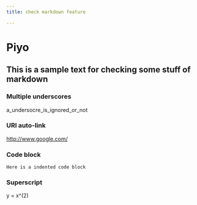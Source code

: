 ```yaml
---
title: check markdown feature

---
```


# Piyo

## This is a sample text for checking some stuff of markdown

### Multiple underscores

a_undersocre_is_ignored_or_not

### URI auto-link

http://www.google.com/

### Code block

    Here is a indented code block

### Superscript

y = x^(2)


